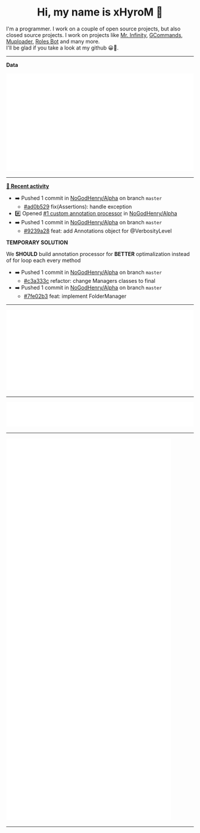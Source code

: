 <p align="center">
    <!-- <img src="https://avatars.githubusercontent.com/u/56601352" width="192" alt="hyro's pfp" /> -->
    <h1 align="center">Hi, my name is xHyroM 👋</h1>
</p>

I'm a programmer. I work on a couple of open source projects, but also closed source projects. I work on projects like [Mr. Infinity](https://discord.com/oauth2/authorize?client_id=720321585625694239&scope=bot%20applications.commands&permissions=8&redirect_uri=https://blobs.gq/imanager&prompt=consent&response_type=code), [GCommands](https://github.com/Garlic-Team/GCommands), [Muploader](https://github.com/xHyroM/Muploader), [Roles Bot](https://github.com/xHyroM/roles-bot) and many more.  
I'll be glad if you take a look at my github 😀👀.

___
**Data**

<img src="https://github.com/xHyroM/xHyroM/blob/master/.cache/base.svg">

___

**[📰 Recent activity](https://github.com/xHyroM)**
* ➡️ Pushed 1 commit in [NoGodHenry/Alpha](https://github.com/NoGodHenry/Alpha) on branch `master`
  * [#ad0b529](https://github.com/NoGodHenry/Alpha/commit/ad0b529) fix(Assertions): handle exception
* #️⃣ Opened [#1 custom annotation processor](https://github.com/NoGodHenry/Alpha/issues/1) in [NoGodHenry/Alpha](https://github.com/NoGodHenry/Alpha)
* ➡️ Pushed 1 commit in [NoGodHenry/Alpha](https://github.com/NoGodHenry/Alpha) on branch `master`
  * [#9239a28](https://github.com/NoGodHenry/Alpha/commit/9239a28) feat: add Annotations object for @VerbosityLevel

**TEMPORARY SOLUTION**

We __SHOULD__ build annotation processor for **BETTER** optimalization instead of for loop each every method
* ➡️ Pushed 1 commit in [NoGodHenry/Alpha](https://github.com/NoGodHenry/Alpha) on branch `master`
  * [#c3a333c](https://github.com/NoGodHenry/Alpha/commit/c3a333c) refactor: change Managers classes to final
* ➡️ Pushed 1 commit in [NoGodHenry/Alpha](https://github.com/NoGodHenry/Alpha) on branch `master`
  * [#7fe02b3](https://github.com/NoGodHenry/Alpha/commit/7fe02b3) feat: implement FolderManager


___

<img src="https://github.com/xHyroM/xHyroM/blob/master/.cache/isocalendar.svg">

___

<img src="https://github.com/xHyroM/xHyroM/blob/master/.cache/languages.svg">

___

<img src="https://github.com/xHyroM/xHyroM/blob/master/.cache/achievements.svg">

___
